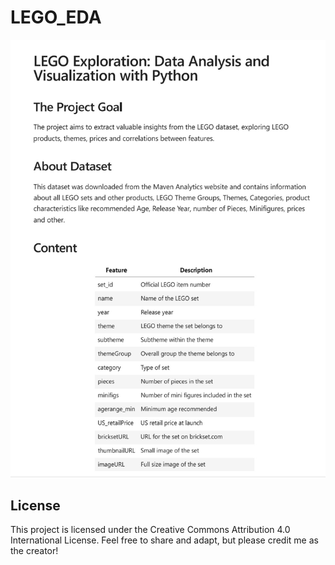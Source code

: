 # LEGO_EDA 
![LEGO](Images/LEGO_1.jpg)
## License
This project is licensed under the Creative Commons Attribution 4.0 International License. Feel free to share and adapt, but please credit me as the creator!
